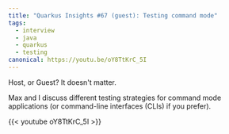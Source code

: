 ```yaml
---
title: "Quarkus Insights #67 (guest): Testing command mode"
tags:
  - interview
  - java
  - quarkus
  - testing
canonical: https://youtu.be/oY8TtKrC_5I
---
```


Host, or Guest? It doesn't matter. 

Max and I discuss different testing strategies for command mode applications (or command-line interfaces (CLIs) if you prefer).

{{< youtube oY8TtKrC_5I >}}